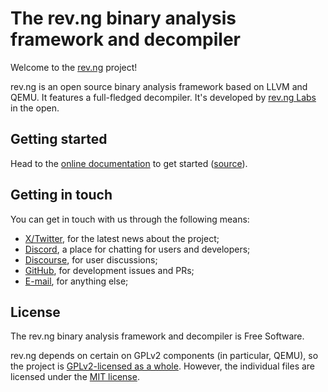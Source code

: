 # The rev.ng binary analysis framework and decompiler

Welcome to the [rev.ng](https://rev.ng) project!

rev.ng is an open source binary analysis framework based on LLVM and QEMU.
It features a full-fledged decompiler.
It's developed by [rev.ng Labs](https://rev.ng/about) in the open.

## Getting started

Head to the [online documentation](https://docs.rev.ng) to get started ([source](share/doc/revng/index.md)).

## Getting in touch

You can get in touch with us through the following means:

* [X/Twitter](https://twitter.com/_revng), for the latest news about the project;
* [Discord](https://discord.gg/wEQtgKJxcX), a place for chatting for users and developers;
* [Discourse](https://discuss.rev.ng/), for user discussions;
* [GitHub](https://github.com/revng), for development issues and PRs;
* [E-mail](mailto:info@rev.ng), for anything else;

## License

The rev.ng binary analysis framework and decompiler is Free Software.

rev.ng depends on certain on GPLv2 components (in particular, QEMU), so the project is [GPLv2-licensed as a whole](LICENSE).
However, the individual files are licensed under the [MIT license](LICENSE.mit).
